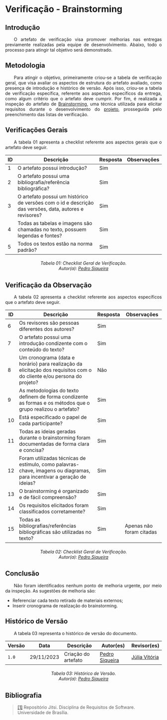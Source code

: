 # **Verificação - Brainstorming**

## **Introdução**

<p align="justify">
&emsp;&emsp;O artefato de verificação visa promover melhorias nas entregas previamente realizadas pela equipe de desenvolvimento. Abaixo, todo o processo para atingir tal objetivo será demonstrado.
</p>

## **Metodologia**

<p align="justify">
&emsp;&emsp;Para atingir o objetivo, primeiramente criou-se a tabela de verificação geral, que visa avaliar os aspectos de estrutura do artefato avaliado, como presença de introdução e histórico de versão. Após isso, criou-se a tabela de verificação específica, referente aos aspectos específicos da entrega, como algum critério que o artefato deve cumprir. Por fim, é realizada a inspeção do artefato de <a href="https://requisitos-de-software.github.io/2023.2-Jitsi/Elicitacao/tecnicas/brainstorming/">Brainstorming</a>, uma técnica utilizada para elicitar requisitos durante o desenvolvimento do <a href="https://requisitos-de-software.github.io/2023.2-Jitsi/">projeto</a>, prosseguida pelo preenchimento das listas de verificação.
</p>

## **Verificações Gerais**

<p align="justify">
&emsp;&emsp;A tabela 01 apresenta a checklist referente aos aspectos gerais que o artefato deve seguir.
</p>

|ID|Descrição|Resposta|Observações|
|----|----|-----|-----|
| 1 | O artefato possui introdução? | Sim |  |
| 2 | O artefato possui uma bibliografia/referência bibliográfica?  | Sim | |
| 3 | O artefato possui um histórico de versões com o id e descrição das versões, data, autores e revisores? | Sim |  |
| 4 | Todas as tabelas e imagens são chamadas no texto, possuem legendas e fontes? | Sim | |
| 5 |  Todos os textos estão na norma padrão? | Sim |  |

<h6 align="center"> Tabela 01: Checklist Geral de Verificação.
<br> Autor(a): <a href="https://github.com/PedroSiq">Pedro Siqueira</a></h6>


## **Verificação da Observação**

<p align="justify">
&emsp;&emsp;A tabela 02 apresenta a checklist referente aos aspectos específicos que o artefato deve seguir.
</p>

|ID|Descrição|Resposta|Observações|
|----|----|-----|-----|
| 6 | Os revisores são pessoas diferentes dos autores?| Sim | |
| 7 | O artefato possui uma introdução condizente com o conteúdo do texto?| Sim | |
| 8 | Um cronograma (data e horário) para realização da elicitação dos requisitos com o do cliente e/ou persona do projeto?| Não | |
| 9  | As metodologias do texto definem de forma condizente as formas e os métodos que o grupo realizou o artefato?| Sim | |
| 10 | Está especificado o papel de cada participante?| Sim | |
| 11 | Todas as ideias geradas durante o brainstorming foram documentadas de forma clara e concisa?| Sim | |
| 12 | Foram utilizadas técnicas de estímulo, como palavras-chave, imagens ou diagramas, para incentivar a geração de ideias?| Sim | |
| 13 | O brainstorming é organizado e de fácil compreensão?| Sim | |
| 14 | Os requisitos elicitados foram classificados corretamente?| Sim | |
| 15 | Todas as bibliografias/referências bibliográficas são utilizadas no texto?| Sim | Apenas não foram citadas |

<h6 align="center"> Tabela 02: Checklist Geral de Verificação.
<br> Autor(a): <a href="https://github.com/PedroSiq">Pedro Siqueira</a></h6>

## **Conclusão**

<p align="justify">
&emsp;&emsp;Não foram identificados nenhum ponto de melhoria urgente, por meio da inspeção. As sugestões de melhoria são: 
<ul>
<li>Referenciar cada texto retirado de materiais externos;</li>
<li>Inserir cronograma de realização do brainstorming.</li>
</ul>
</p>

## **Histórico de Versão**

<p align="justify">
&emsp;&emsp;A tabela 03 representa o histórico de versão do documento.
</p>

| Versão | Data | Descrição | Autor(es) | Revisor(es) |
| ------ | ---- | --------- | --------- | ---------- |
| `1.0`  | 29/11/2023 | Criação do artefato| [Pedro Siqueira](https://github.com/catlenc) | [Júlia Vitória](https://github.com/Juhvitoria4)|
<h6 align = "center"> Tabela 03: Histórico de Versão.
<br> Autor(a): <a href="https://github.com/PedroSiq">Pedro Siqueira</a></h6>

## **Bibliografia**

> <a href="https://requisitos-de-software.github.io/2023.2-Jitsi">[1]</a> Repositório Jitsi. Disciplina de Requisitos de Software. Universidade de Brasília.
